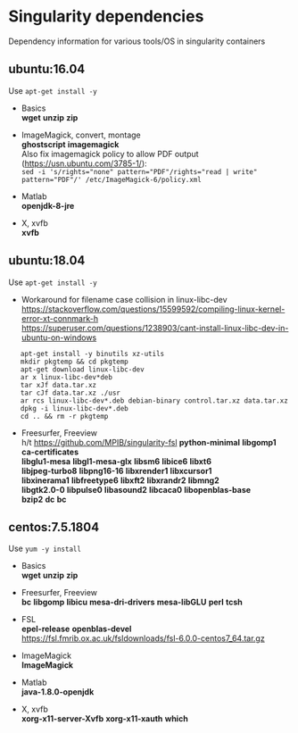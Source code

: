# Singularity dependencies
Dependency information for various tools/OS in singularity containers

## ubuntu:16.04

Use `apt-get install -y`

* Basics  
  __wget__ __unzip__ __zip__

* ImageMagick, convert, montage  
  __ghostscript__ __imagemagick__  
  Also fix imagemagick policy to allow PDF output (https://usn.ubuntu.com/3785-1/):  
  `sed -i 's/rights="none" pattern="PDF"/rights="read | write" pattern="PDF"/' /etc/ImageMagick-6/policy.xml`

* Matlab  
  __openjdk-8-jre__

* X, xvfb  
  __xvfb__

## ubuntu:18.04

Use `apt-get install -y`

* Workaround for filename case collision in linux-libc-dev  
  https://stackoverflow.com/questions/15599592/compiling-linux-kernel-error-xt-connmark-h  
  https://superuser.com/questions/1238903/cant-install-linux-libc-dev-in-ubuntu-on-windows  
 ```
    apt-get install -y binutils xz-utils 
    mkdir pkgtemp && cd pkgtemp
    apt-get download linux-libc-dev
    ar x linux-libc-dev*deb
    tar xJf data.tar.xz
    tar cJf data.tar.xz ./usr
    ar rcs linux-libc-dev*.deb debian-binary control.tar.xz data.tar.xz
    dpkg -i linux-libc-dev*.deb
    cd .. && rm -r pkgtemp
```

* Freesurfer, Freeview  
  h/t https://github.com/MPIB/singularity-fsl
   __python-minimal__ __libgomp1__ __ca-certificates__  
   __libglu1-mesa__ __libgl1-mesa-glx__ __libsm6__ __libice6__ __libxt6__  
   __libjpeg-turbo8__ __libpng16-16__ __libxrender1__ __libxcursor1__  
   __libxinerama1__ __libfreetype6__ __libxft2__ __libxrandr2__ __libmng2__  
   __libgtk2.0-0__ __libpulse0__ __libasound2__ __libcaca0__ __libopenblas-base__  
   __bzip2__ __dc__ __bc__

## centos:7.5.1804

Use `yum -y install`

* Basics  
  __wget__ __unzip__ __zip__

* Freesurfer, Freeview  
  __bc__ __libgomp__ __libicu__ __mesa-dri-drivers__ __mesa-libGLU__ __perl__ __tcsh__

* FSL  
  __epel-release__ __openblas-devel__
  https://fsl.fmrib.ox.ac.uk/fsldownloads/fsl-6.0.0-centos7_64.tar.gz
  
* ImageMagick  
  __ImageMagick__
  
* Matlab  
  __java-1.8.0-openjdk__

* X, xvfb  
  __xorg-x11-server-Xvfb__ __xorg-x11-xauth__ __which__

